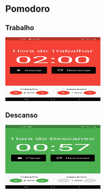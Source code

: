 # Pomodoro

## Trabalho
<img src="img/trabalho.jpeg" alt="Trabalho" width="300" height="200">

## Descanso
<img src="img/descanso.jpeg" alt="Descanso" width="300" height="200">
